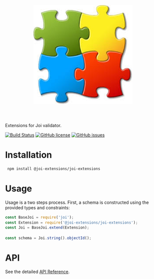 <h1 align="center">
	<img width="320" src="media/logo.jpeg" alt="Joi extensions">
	<br>
	<br>
</h1>

Extensions for Joi validator.

[![Build Status](https://travis-ci.org/joi-extensions/joi-extensions.svg?branch=master)](https://travis-ci.org/joi-extensions/joi-extensions.svg?branch=master)
[![GitHub license](https://img.shields.io/badge/license-MIT-blue.svg)](https://raw.githubusercontent.com/AlbertHambardzumyan/fraction-js/master/LICENSE)
[![GitHub issues](https://img.shields.io/github/issues/joi-extensions/joi-extensions.svg)](https://github.com/joi-extensions/joi-extensions/issues)

# Installation 
```bash
 npm install @joi-extensions/joi-extensions
```

# Usage

Usage is a two steps process. First, a schema is constructed using the provided types and constraints:

```js
const BaseJoi = require('joi');
const Extension = require('@joi-extensions/joi-extensions');
const Joi = BaseJoi.extend(Extension);

const schema = Joi.string().objectId();
````

# API
See the detailed [API Reference](API.md).

